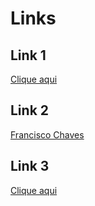 # Links

## Link 1

[Clique aqui](https://franciscochaves.com)

## Link 2

[Francisco Chaves](https://blog.franciscochaves.com "Blog")

## Link 3

[Clique aqui][site-url]

[site-url]:https://franciscochaves.com/